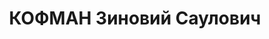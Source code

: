 ---
title: КОФМАН Зиновий Саулович
description: '1904 р., м. Чернігів, єврей, із службовців, освіта початкова. Проживав
  у м. Лубни Полтавської обл. Завідувач райфінвідділу.

  Заарештований 30 липня 1937 р. Засуджений Військовою Колегією Верховного Суду СРСР
  5 грудня 1937 р. за ст.ст. 54-8, 54-11 КК УРСР до 15 років позбавлення волі з поразкою
  в правах на 5 років.

  Реабілітований Військовою Колегією Верховного Суду СРСР 5 жовтня 1955 р.'
---